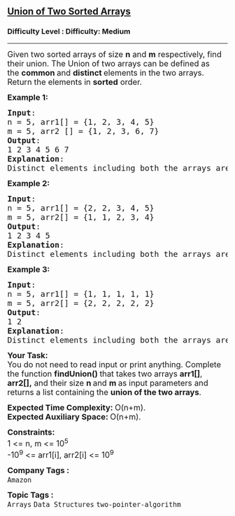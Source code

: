 <h2><a href="https://www.geeksforgeeks.org/problems/union-of-two-sorted-arrays-1587115621/1?page=1&category=Hash&sortBy=submissions">Union of Two Sorted Arrays</a></h2><h3>Difficulty Level : Difficulty: Medium</h3><hr><div class="problems_problem_content__Xm_eO"><p><span style="font-size: 18px;">Given two sorted arrays of size <strong>n</strong> and <strong>m</strong> respectively, find their union.&nbsp;</span><span style="font-size: 18px;">The Union of two arrays can be defined as the&nbsp;</span><strong style="font-size: 18px;">common&nbsp;</strong><span style="font-size: 18px;">and&nbsp;</span><strong style="font-size: 18px;">distinct&nbsp;</strong><span style="font-size: 18px;">elements in the two arrays. Return the elements in <strong>sorted</strong> order.</span></p>
<p><span style="font-size: 18px;"><strong>Example 1:</strong></span></p>
<pre><span style="font-size: 18px;"><strong>Input</strong>: 
n = 5, arr1[] = {1, 2, 3, 4, 5}  
m = 5, arr2 [] = {1, 2, 3, 6, 7}
<strong>Output</strong>: <br>1 2 3 4 5 6 7
<strong>Explanation</strong>: <br>Distinct elements including both the arrays are: 1 2 3 4 5 6 7.</span></pre>
<p><span style="font-size: 18px;"><strong>Example 2:</strong></span></p>
<pre><span style="font-size: 18px;"><strong>Input</strong>: 
n = 5, arr1[] = {2, 2, 3, 4, 5}  
m = 5, arr2[] = {1, 1, 2, 3, 4}
<strong>Output</strong>: <br>1 2 3 4 5
<strong>Explanation</strong>: <br>Distinct elements including both the arrays are: 1 2 3 4 5.</span></pre>
<p><span style="font-size: 18px;"><strong>Example 3:</strong></span></p>
<pre><span style="font-size: 18px;"><strong>Input</strong>:
n = 5, arr1[] = {1, 1, 1, 1, 1}
m = 5, arr2[] = {2, 2, 2, 2, 2}
<strong>Output</strong>: <br>1 2
<strong>Explanation</strong>: <br>Distinct elements including both the arrays are: 1 2.</span></pre>
<p><strong><span style="font-size: 18px;">Your Task:&nbsp;</span></strong><br><span style="font-size: 18px;">You do not need to read input or print anything. Complete the function <strong>findUnion()&nbsp;</strong>that takes two arrays <strong>arr1[]</strong>, <strong>arr2[],</strong> and their size <strong>n&nbsp;</strong>and <strong>m&nbsp;</strong>as input parameters and returns a list containing the&nbsp;<strong>union of the two arrays</strong>. </span></p>
<p><span style="font-size: 18px;"><strong>Expected Time Complexity: </strong>O(n+m).<br><strong>Expected Auxiliary Space:&nbsp;</strong>O(n+m).</span></p>
<p><span style="font-size: 18px;"><strong>Constraints:</strong><br>1 &lt;= n, m&nbsp;&lt;= 10<sup>5</sup><br>-10<sup>9</sup> &lt;= arr1[i], arr2[i] &lt;= 10<sup>9</sup></span></p></div><p><span style=font-size:18px><strong>Company Tags : </strong><br><code>Amazon</code>&nbsp;<br><p><span style=font-size:18px><strong>Topic Tags : </strong><br><code>Arrays</code>&nbsp;<code>Data Structures</code>&nbsp;<code>two-pointer-algorithm</code>&nbsp;